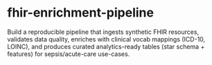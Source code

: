 # fhir-enrichment-pipeline
Build a reproducible pipeline that ingests synthetic FHIR resources, validates data quality, enriches with clinical vocab mappings (ICD-10, LOINC), and produces curated analytics-ready tables (star schema + features) for sepsis/acute-care use-cases.
